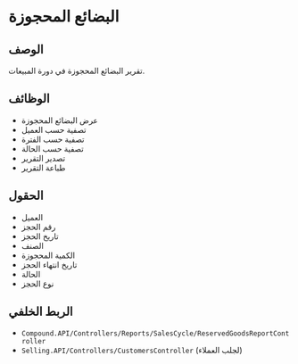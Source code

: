 # البضائع المحجوزة

## الوصف
تقرير البضائع المحجوزة في دورة المبيعات.

## الوظائف
- عرض البضائع المحجوزة
- تصفية حسب العميل
- تصفية حسب الفترة
- تصفية حسب الحالة
- تصدير التقرير
- طباعة التقرير

## الحقول
- العميل
- رقم الحجز
- تاريخ الحجز
- الصنف
- الكمية المحجوزة
- تاريخ انتهاء الحجز
- الحالة
- نوع الحجز

## الربط الخلفي
- `Compound.API/Controllers/Reports/SalesCycle/ReservedGoodsReportController`
- `Selling.API/Controllers/CustomersController` (لجلب العملاء)
